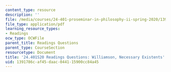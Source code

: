 ```yaml
---
content_type: resource
description: ''
file: /media/courses/24-401-proseminar-in-philosophy-ii-spring-2020/1391786caf45daac044115900cc84a45_MIT24_401S20_Questions8.pdf
file_type: application/pdf
learning_resource_types:
- Readings
ocw_type: OCWFile
parent_title: Readings Questions
parent_type: CourseSection
resourcetype: Document
title: '24.401S20 Readings Questions: Williamson, Necessary Existents'
uid: 1391786c-af45-daac-0441-15900cc84a45
---
```

